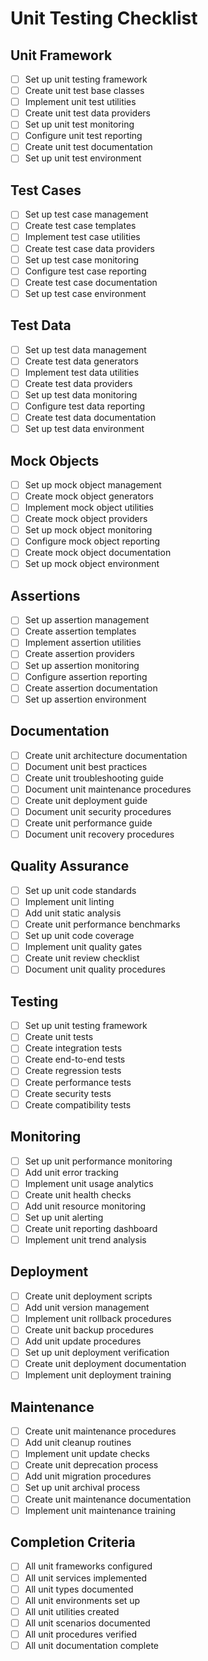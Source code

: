 # Unit Testing Checklist

## Unit Framework
- [ ] Set up unit testing framework
- [ ] Create unit test base classes
- [ ] Implement unit test utilities
- [ ] Create unit test data providers
- [ ] Set up unit test monitoring
- [ ] Configure unit test reporting
- [ ] Create unit test documentation
- [ ] Set up unit test environment

## Test Cases
- [ ] Set up test case management
- [ ] Create test case templates
- [ ] Implement test case utilities
- [ ] Create test case data providers
- [ ] Set up test case monitoring
- [ ] Configure test case reporting
- [ ] Create test case documentation
- [ ] Set up test case environment

## Test Data
- [ ] Set up test data management
- [ ] Create test data generators
- [ ] Implement test data utilities
- [ ] Create test data providers
- [ ] Set up test data monitoring
- [ ] Configure test data reporting
- [ ] Create test data documentation
- [ ] Set up test data environment

## Mock Objects
- [ ] Set up mock object management
- [ ] Create mock object generators
- [ ] Implement mock object utilities
- [ ] Create mock object providers
- [ ] Set up mock object monitoring
- [ ] Configure mock object reporting
- [ ] Create mock object documentation
- [ ] Set up mock object environment

## Assertions
- [ ] Set up assertion management
- [ ] Create assertion templates
- [ ] Implement assertion utilities
- [ ] Create assertion providers
- [ ] Set up assertion monitoring
- [ ] Configure assertion reporting
- [ ] Create assertion documentation
- [ ] Set up assertion environment

## Documentation
- [ ] Create unit architecture documentation
- [ ] Document unit best practices
- [ ] Create unit troubleshooting guide
- [ ] Document unit maintenance procedures
- [ ] Create unit deployment guide
- [ ] Document unit security procedures
- [ ] Create unit performance guide
- [ ] Document unit recovery procedures

## Quality Assurance
- [ ] Set up unit code standards
- [ ] Implement unit linting
- [ ] Add unit static analysis
- [ ] Create unit performance benchmarks
- [ ] Set up unit code coverage
- [ ] Implement unit quality gates
- [ ] Create unit review checklist
- [ ] Document unit quality procedures

## Testing
- [ ] Set up unit testing framework
- [ ] Create unit tests
- [ ] Create integration tests
- [ ] Create end-to-end tests
- [ ] Create regression tests
- [ ] Create performance tests
- [ ] Create security tests
- [ ] Create compatibility tests

## Monitoring
- [ ] Set up unit performance monitoring
- [ ] Add unit error tracking
- [ ] Implement unit usage analytics
- [ ] Create unit health checks
- [ ] Add unit resource monitoring
- [ ] Set up unit alerting
- [ ] Create unit reporting dashboard
- [ ] Implement unit trend analysis

## Deployment
- [ ] Create unit deployment scripts
- [ ] Add unit version management
- [ ] Implement unit rollback procedures
- [ ] Create unit backup procedures
- [ ] Add unit update procedures
- [ ] Set up unit deployment verification
- [ ] Create unit deployment documentation
- [ ] Implement unit deployment training

## Maintenance
- [ ] Create unit maintenance procedures
- [ ] Add unit cleanup routines
- [ ] Implement unit update checks
- [ ] Create unit deprecation process
- [ ] Add unit migration procedures
- [ ] Set up unit archival process
- [ ] Create unit maintenance documentation
- [ ] Implement unit maintenance training

## Completion Criteria
- [ ] All unit frameworks configured
- [ ] All unit services implemented
- [ ] All unit types documented
- [ ] All unit environments set up
- [ ] All unit utilities created
- [ ] All unit scenarios documented
- [ ] All unit procedures verified
- [ ] All unit documentation complete 